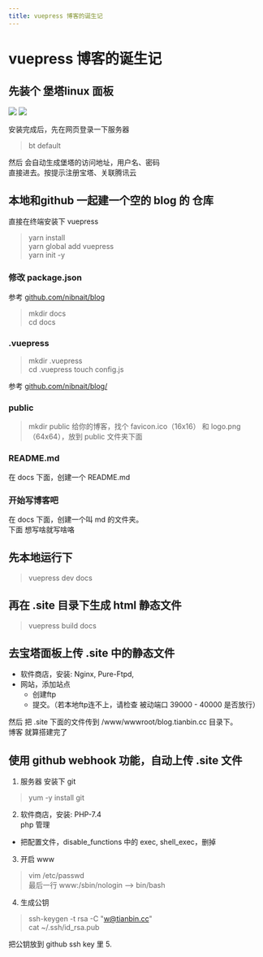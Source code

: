 ```yaml
---
title: vuepress 博客的诞生记
---
```

# vuepress 博客的诞生记

## 先装个 堡塔linux 面板
![](/Users/nibnait/blog_compress_img/220521-01-重装系统.jpg)
![](/Users/nibnait/blog_compress_img/220521-02-堡塔linux.jpg)

安装完成后，先在网页登录一下服务器
> bt default

然后 会自动生成堡塔的访问地址，用户名、密码  
直接进去。按提示注册宝塔、关联腾讯云

## 本地和github 一起建一个空的 blog 的 仓库
直接在终端安装下 vuepress 
> yarn install  
> yarn global add vuepress  
> yarn init -y  

### 修改 package.json
参考 [github.com/nibnait/blog]()

> mkdir docs  
> cd docs

### .vuepress
 
> mkdir .vuepress  
> cd .vuepress
> touch config.js

参考 [github.com/nibnait/blog/]()

### public
> mkdir public
给你的博客，找个 favicon.ico（16x16） 和 logo.png（64x64），放到 public 文件夹下面

### README.md
在 docs 下面，创建一个 README.md

### 开始写博客吧
在 docs 下面，创建一个叫 md 的文件夹。  
下面 想写啥就写啥咯

## 先本地运行下
> vuepress dev docs

## 再在 .site 目录下生成 html 静态文件
> vuepress build docs

## 去宝塔面板上传 .site 中的静态文件
 - 软件商店，安装: Nginx, Pure-Ftpd, 
 - 网站，添加站点
   - 创建ftp
   - 提交。（若本地ftp连不上，请检查 被动端口 39000 - 40000 是否放行）

然后 把 .site 下面的文件传到 /www/wwwroot/blog.tianbin.cc  目录下。  
博客 就算搭建完了

## 使用 github webhook 功能，自动上传 .site 文件
1. 服务器 安装下 git
> yum -y install git
2. 软件商店，安装: PHP-7.4  
php 管理
 - 把配置文件，disable_functions 中的 exec, shell_exec，删掉
3. 开启 www
> vim /etc/passwd  
> 最后一行 www:/sbin/nologin --> bin/bash
4. 生成公钥
> ssh-keygen -t rsa -C "w@tianbin.cc"  
> cat ~/.ssh/id_rsa.pub   
 
把公钥放到 github ssh key 里
5. 

